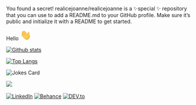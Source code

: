 You found a secret! realicejoanne/realicejoanne is a ✨special ✨ repository that you can use to add a README.md to your GitHub profile.
Make sure it’s public and initialize it with a README to get started.

Hello <img src="https://raw.githubusercontent.com/ABSphreak/ABSphreak/master/gifs/Hi.gif" alt="waving hand" width="30px">

[![Github stats](https://github-readme-stats.vercel.app/api?username=realicejoanne&theme=buefy&count_private=true&show_icons=true)](https://github.com/realicejoanne)

[![Top Langs](https://github-readme-stats.vercel.app/api/top-langs/?username=realicejoanne&layout=compact&langs_count=10&theme=buefy)](https://github.com/realicejoanne)

![Jokes Card](https://readme-jokes.vercel.app/api?theme=buefy)

![](https://komarev.com/ghpvc/?username=realicejoanne&color=blueviolet)

<p>
  <a href="https://www.linkedin.com/in/patricia-joanne/" target="_blank"><img src="https://img.shields.io/badge/LinkedIn-%230077B5.svg?&style=flat-square&logo=linkedin&logoColor=white" alt="LinkedIn"></a>
  <a href="https://www.behance.net/realicejoanne" target="_blank"><img src="https://img.shields.io/badge/Behance-%23E4405F.svg?&style=flat-square&logo=behance&logoColor=white" alt="Behance"></a>
  <a href="https://dev.to/realicejoanne" target="_blank"><img src="https://img.shields.io/badge/DEV-%230A0A0A.svg?&style=flat-square&logo=DEV.to&logoColor=white" alt="DEV.to"></a>
</p>
